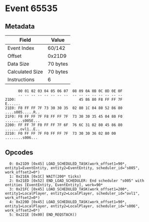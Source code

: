 # Event 65535

## Metadata

| Field           | Value    |
|-----------------|----------|
| Event Index     | 60/142   |
| Offset          | 0x21D9   |
| Data Size       | 70 bytes |
| Calculated Size | 70 bytes |
| Instructions    | 6        |

```
      00 01 02 03 04 05 06 07  08 09 0A 0B 0C 0D 0E 0F
      -- -- -- -- -- -- -- --  -- -- -- -- -- -- -- --
21D0:                             45 86 80 F8 FF FF 7F           E......
21E0: F8 FF FF 7F 73 30 30 35  02 80 1C 04 80 52 86 80  ....s005.....R..
21F0: F8 FF FF 7F F8 FF FF 7F  73 30 30 35 45 04 80 F0  ........s005E...
2200: FF FF 7F F0 FF FF 7F 6F  76 6C 31 02 80 45 86 80  .......ovl1..E..
2210: F0 FF FF 7F F0 FF FF 7F  73 30 30 36 02 80 00     ........s006... 
```

## Opcodes

```
  0: 0x21D9 [0x45] LOAD_SCHEDULED_TASK(work_offset1=90*, entity1=EventEntity, entity2=EventEntity, scheduler_id="s005", work_offset2=0*)
  1: 0x21EA [0x1C] WAIT(200* ticks)
  2: 0x21ED [0x52] END_LOAD_SCHEDULER: End scheduler "s005" with entities [EventEntity, EventEntity], work=90*
  3: 0x21FC [0x45] LOAD_SCHEDULED_TASK(work_offset1=200*, entity1=LocalPlayer, entity2=LocalPlayer, scheduler_id="ovl1", work_offset2=0*)
  4: 0x220D [0x45] LOAD_SCHEDULED_TASK(work_offset1=90*, entity1=LocalPlayer, entity2=LocalPlayer, scheduler_id="s006", work_offset2=0*)
  5: 0x221E [0x00] END_REQSTACK()
```
